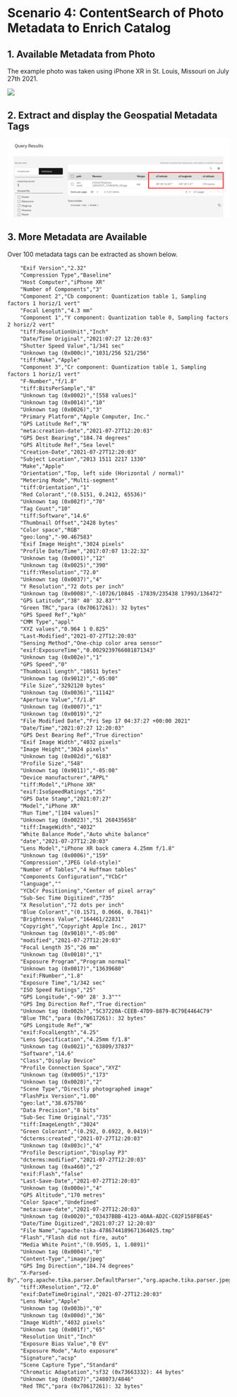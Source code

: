 # Scenario 4: ContentSearch of Photo Metadata to Enrich Catalog



## 1. Available Metadata from Photo

The example photo was taken using iPhone XR in St. Louis, Missouri on July 27th 2021. 


<img src=../dataphoto/20210727_172003076_iOS.jpg>


## 2. Extract and display the Geospatial Metadata Tags

<img src=recording/T101389-Scenario4-results-with-geospatial-tag.png>



## 3. More Metadata are Available

Over 100 metadata tags can be extracted as shown below. 


        "Exif Version","2.32"
        "Compression Type","Baseline"
        "Host Computer","iPhone XR"
        "Number of Components","3"
        "Component 2","Cb component: Quantization table 1, Sampling factors 1 horiz/1 vert"
        "Focal Length","4.3 mm"
        "Component 1","Y component: Quantization table 0, Sampling factors 2 horiz/2 vert"
        "tiff:ResolutionUnit","Inch"
        "Date/Time Original","2021:07:27 12:20:03"
        "Shutter Speed Value","1/341 sec"
        "Unknown tag (0x000c)","1031/256 521/256"
        "tiff:Make","Apple"
        "Component 3","Cr component: Quantization table 1, Sampling factors 1 horiz/1 vert"
        "F-Number","f/1.8"
        "tiff:BitsPerSample","8"
        "Unknown tag (0x0002)","[558 values]"
        "Unknown tag (0x0014)","10"
        "Unknown tag (0x0026)","3"
        "Primary Platform","Apple Computer, Inc."
        "GPS Latitude Ref","N"
        "meta:creation-date","2021-07-27T12:20:03"
        "GPS Dest Bearing","184.74 degrees"
        "GPS Altitude Ref","Sea level"
        "Creation-Date","2021-07-27T12:20:03"
        "Subject Location","2013 1511 2217 1330"
        "Make","Apple"
        "Orientation","Top, left side (Horizontal / normal)"
        "Metering Mode","Multi-segment"
        "tiff:Orientation","1"
        "Red Colorant","(0.5151, 0.2412, 65536)"
        "Unknown tag (0x002f)","70"
        "Tag Count","10"
        "tiff:Software","14.6"
        "Thumbnail Offset","2428 bytes"
        "Color space","RGB"
        "geo:long","-90.467583"
        "Exif Image Height","3024 pixels"
        "Profile Date/Time","2017:07:07 13:22:32"
        "Unknown tag (0x0001)","12"
        "Unknown tag (0x0025)","390"
        "tiff:YResolution","72.0"
        "Unknown tag (0x0037)","4"
        "Y Resolution","72 dots per inch"
        "Unknown tag (0x0008)","-10726/10845 -17839/235438 17993/136472"
        "GPS Latitude","38° 40' 32.83"""
        "Green TRC","para (0x70617261): 32 bytes"
        "GPS Speed Ref","kph"
        "CMM Type","appl"
        "XYZ values","0.964 1 0.825"
        "Last-Modified","2021-07-27T12:20:03"
        "Sensing Method","One-chip color area sensor"
        "exif:ExposureTime","0.0029239766081871343"
        "Unknown tag (0x002e)","1"
        "GPS Speed","0"
        "Thumbnail Length","10511 bytes"
        "Unknown tag (0x9012)","-05:00"
        "File Size","3292120 bytes"
        "Unknown tag (0x0036)","11142"
        "Aperture Value","f/1.8"
        "Unknown tag (0x0007)","1"
        "Unknown tag (0x0019)","2"
        "File Modified Date","Fri Sep 17 04:37:27 +00:00 2021"
        "Date/Time","2021:07:27 12:20:03"
        "GPS Dest Bearing Ref","True direction"
        "Exif Image Width","4032 pixels"
        "Image Height","3024 pixels"
        "Unknown tag (0x002d)","6183"
        "Profile Size","548"
        "Unknown tag (0x9011)","-05:00"
        "Device manufacturer","APPL"
        "tiff:Model","iPhone XR"
        "exif:IsoSpeedRatings","25"
        "GPS Date Stamp","2021:07:27"
        "Model","iPhone XR"
        "Run Time","[104 values]"
        "Unknown tag (0x0023)","51 268435658"
        "tiff:ImageWidth","4032"
        "White Balance Mode","Auto white balance"
        "date","2021-07-27T12:20:03"
        "Lens Model","iPhone XR back camera 4.25mm f/1.8"
        "Unknown tag (0x0006)","159"
        "Compression","JPEG (old-style)"
        "Number of Tables","4 Huffman tables"
        "Components Configuration","YCbCr"
        "language",""
        "YCbCr Positioning","Center of pixel array"
        "Sub-Sec Time Digitized","735"
        "X Resolution","72 dots per inch"
        "Blue Colorant","(0.1571, 0.0666, 0.7841)"
        "Brightness Value","164461/22831"
        "Copyright","Copyright Apple Inc., 2017"
        "Unknown tag (0x9010)","-05:00"
        "modified","2021-07-27T12:20:03"
        "Focal Length 35","26 mm"
        "Unknown tag (0x0010)","1"
        "Exposure Program","Program normal"
        "Unknown tag (0x0017)","13639680"
        "exif:FNumber","1.8"
        "Exposure Time","1/342 sec"
        "ISO Speed Ratings","25"
        "GPS Longitude","-90° 28' 3.3"""
        "GPS Img Direction Ref","True direction"
        "Unknown tag (0x002b)","5C37220A-CEEB-47D9-8879-BC79E4464C79"
        "Blue TRC","para (0x70617261): 32 bytes"
        "GPS Longitude Ref","W"
        "exif:FocalLength","4.25"
        "Lens Specification","4.25mm f/1.8"
        "Unknown tag (0x0021)","63809/37837"
        "Software","14.6"
        "Class","Display Device"
        "Profile Connection Space","XYZ"
        "Unknown tag (0x0005)","173"
        "Unknown tag (0x0028)","2"
        "Scene Type","Directly photographed image"
        "FlashPix Version","1.00"
        "geo:lat","38.675786"
        "Data Precision","8 bits"
        "Sub-Sec Time Original","735"
        "tiff:ImageLength","3024"
        "Green Colorant","(0.292, 0.6922, 0.0419)"
        "dcterms:created","2021-07-27T12:20:03"
        "Unknown tag (0x003c)","4"
        "Profile Description","Display P3"
        "dcterms:modified","2021-07-27T12:20:03"
        "Unknown tag (0xa460)","2"
        "exif:Flash","false"
        "Last-Save-Date","2021-07-27T12:20:03"
        "Unknown tag (0x000e)","4"
        "GPS Altitude","170 metres"
        "Color Space","Undefined"
        "meta:save-date","2021-07-27T12:20:03"
        "Unknown tag (0x0020)","03437BBB-4123-40AA-AD2C-C02F158FBE45"
        "Date/Time Digitized","2021:07:27 12:20:03"
        "File Name","apache-tika-4786744189671364025.tmp"
        "Flash","Flash did not fire, auto"
        "Media White Point","(0.9505, 1, 1.0891)"
        "Unknown tag (0x0004)","0"
        "Content-Type","image/jpeg"
        "GPS Img Direction","184.74 degrees"
        "X-Parsed-By","org.apache.tika.parser.DefaultParser","org.apache.tika.parser.jpeg.JpegParser"
        "tiff:XResolution","72.0"
        "exif:DateTimeOriginal","2021-07-27T12:20:03"
        "Lens Make","Apple"
        "Unknown tag (0x003b)","0"
        "Unknown tag (0x000d)","36"
        "Image Width","4032 pixels"
        "Unknown tag (0x001f)","65"
        "Resolution Unit","Inch"
        "Exposure Bias Value","0 EV"
        "Exposure Mode","Auto exposure"
        "Signature","acsp"
        "Scene Capture Type","Standard"
        "Chromatic Adaptation","sf32 (0x73663332): 44 bytes"
        "Unknown tag (0x0027)","248073/4846"
        "Red TRC","para (0x70617261): 32 bytes"

